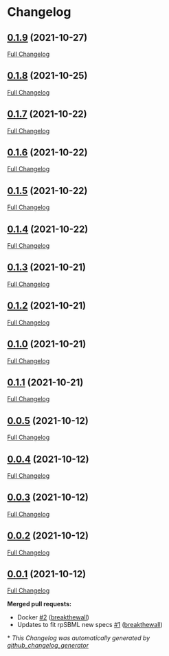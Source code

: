 # Changelog

## [0.1.9](https://github.com/neilswainston/sbmltosbol/tree/0.1.9) (2021-10-27)

[Full Changelog](https://github.com/neilswainston/sbmltosbol/compare/0.1.8...0.1.9)

## [0.1.8](https://github.com/neilswainston/sbmltosbol/tree/0.1.8) (2021-10-25)

[Full Changelog](https://github.com/neilswainston/sbmltosbol/compare/0.1.7...0.1.8)

## [0.1.7](https://github.com/neilswainston/sbmltosbol/tree/0.1.7) (2021-10-22)

[Full Changelog](https://github.com/neilswainston/sbmltosbol/compare/0.1.6...0.1.7)

## [0.1.6](https://github.com/neilswainston/sbmltosbol/tree/0.1.6) (2021-10-22)

[Full Changelog](https://github.com/neilswainston/sbmltosbol/compare/0.1.5...0.1.6)

## [0.1.5](https://github.com/neilswainston/sbmltosbol/tree/0.1.5) (2021-10-22)

[Full Changelog](https://github.com/neilswainston/sbmltosbol/compare/0.1.4...0.1.5)

## [0.1.4](https://github.com/neilswainston/sbmltosbol/tree/0.1.4) (2021-10-22)

[Full Changelog](https://github.com/neilswainston/sbmltosbol/compare/0.1.3...0.1.4)

## [0.1.3](https://github.com/neilswainston/sbmltosbol/tree/0.1.3) (2021-10-21)

[Full Changelog](https://github.com/neilswainston/sbmltosbol/compare/0.1.2...0.1.3)

## [0.1.2](https://github.com/neilswainston/sbmltosbol/tree/0.1.2) (2021-10-21)

[Full Changelog](https://github.com/neilswainston/sbmltosbol/compare/0.1.0...0.1.2)

## [0.1.0](https://github.com/neilswainston/sbmltosbol/tree/0.1.0) (2021-10-21)

[Full Changelog](https://github.com/neilswainston/sbmltosbol/compare/0.1.1...0.1.0)

## [0.1.1](https://github.com/neilswainston/sbmltosbol/tree/0.1.1) (2021-10-21)

[Full Changelog](https://github.com/neilswainston/sbmltosbol/compare/0.0.5...0.1.1)

## [0.0.5](https://github.com/neilswainston/sbmltosbol/tree/0.0.5) (2021-10-12)

[Full Changelog](https://github.com/neilswainston/sbmltosbol/compare/0.0.4...0.0.5)

## [0.0.4](https://github.com/neilswainston/sbmltosbol/tree/0.0.4) (2021-10-12)

[Full Changelog](https://github.com/neilswainston/sbmltosbol/compare/0.0.3...0.0.4)

## [0.0.3](https://github.com/neilswainston/sbmltosbol/tree/0.0.3) (2021-10-12)

[Full Changelog](https://github.com/neilswainston/sbmltosbol/compare/0.0.2...0.0.3)

## [0.0.2](https://github.com/neilswainston/sbmltosbol/tree/0.0.2) (2021-10-12)

[Full Changelog](https://github.com/neilswainston/sbmltosbol/compare/0.0.1...0.0.2)

## [0.0.1](https://github.com/neilswainston/sbmltosbol/tree/0.0.1) (2021-10-12)

[Full Changelog](https://github.com/neilswainston/sbmltosbol/compare/ba317f8cea4e18702283063b1cc018a27d4ecc98...0.0.1)

**Merged pull requests:**

- Docker [\#2](https://github.com/neilswainston/SbmlToSbol/pull/2) ([breakthewall](https://github.com/breakthewall))
- Updates to fit rpSBML new specs [\#1](https://github.com/neilswainston/SbmlToSbol/pull/1) ([breakthewall](https://github.com/breakthewall))



\* *This Changelog was automatically generated by [github_changelog_generator](https://github.com/github-changelog-generator/github-changelog-generator)*
